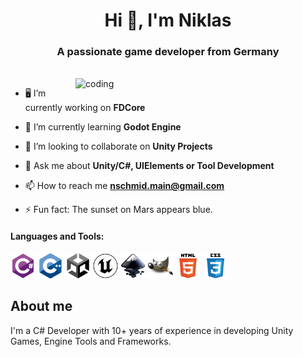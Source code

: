 <h1 align="center">Hi 👋, I'm Niklas</h1>
<h3 align="center">A passionate game developer from Germany</h3>
<br>

<img align="right" alt="coding" width="400" src="https://miro.medium.com/v2/resize:fit:1358/1*VMmvImch6VU5pc2VktY1uw.gif">

- 🖥 I’m currently working on **FDCore**

- 🧠 I’m currently learning **Godot Engine**

- 🤝 I’m looking to collaborate on **Unity Projects**

- 💬 Ask me about **Unity/C#, UIElements or Tool Development**

- 📫 How to reach me **nschmid.main@gmail.com**

- ⚡ Fun fact: The sunset on Mars appears blue.

#### Languages and Tools:

<p>
  <img src="https://raw.githubusercontent.com/devicons/devicon/master/icons/csharp/csharp-original.svg" alt="csharp" width="40" height="40"/>
  <img src="https://raw.githubusercontent.com/devicons/devicon/master/icons/cplusplus/cplusplus-original.svg" alt="cplusplus" width="40" height="40"/>
  <img src="https://raw.githubusercontent.com/devicons/devicon/master/icons/unity/unity-original.svg" alt="unity" width="40" height="40"/>
  <img src="https://raw.githubusercontent.com/devicons/devicon/master/icons/unrealengine/unrealengine-original.svg" alt="unreal" width="40" height="40"/>
  <img src="https://raw.githubusercontent.com/devicons/devicon/master/icons/inkscape/inkscape-original.svg" alt="inkscape" width="40" height="40"/>
  <img src="https://raw.githubusercontent.com/devicons/devicon/master/icons/gimp/gimp-original.svg" alt="gimp" width="40" height="40"/>
  <img src="https://raw.githubusercontent.com/devicons/devicon/master/icons/html5/html5-original-wordmark.svg" alt="html5" width="40" height="40"/>
  <img src="https://raw.githubusercontent.com/devicons/devicon/master/icons/css3/css3-original-wordmark.svg" alt="css3" width="40" height="40"/>
</p>

<!-- TO DO: add more details about me later -->
## About me
I'm a C# Developer with 10+ years of experience in developing Unity Games, Engine Tools and Frameworks.

<!-- Video Games got me into programming. I love video games because they can teach you a lot while being interactive and entertaining at the same time.
At some point, I was enjoying them for more than what they show you.
I was wondering how the hell did they do this or that.

<!-- I graduated from SAE Institute Munich where I got my Diploma in Games Programming. Afterwards I extended my degree by Bachelor of Science. -->

<!-- I love talking about and discussing ideas for projects. Problem solving and finding the best (and/or quickest) solution is one of my passions.
Especially with at least one more person or a full team because you get more than one point of view and can spiral down to the right solution. 
If you want to discuss anything about your project and want a second opinion, hit me up :) -->






